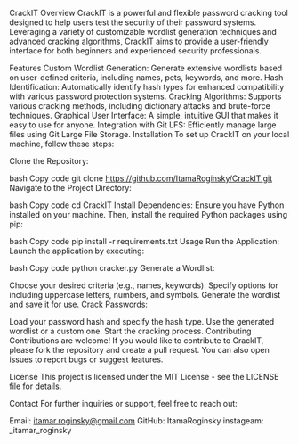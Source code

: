 CrackIT
Overview
CrackIT is a powerful and flexible password cracking tool designed to help users test the security of their password systems. Leveraging a variety of customizable wordlist generation techniques and advanced cracking algorithms, CrackIT aims to provide a user-friendly interface for both beginners and experienced security professionals.

Features
Custom Wordlist Generation: Generate extensive wordlists based on user-defined criteria, including names, pets, keywords, and more.
Hash Identification: Automatically identify hash types for enhanced compatibility with various password protection systems.
Cracking Algorithms: Supports various cracking methods, including dictionary attacks and brute-force techniques.
Graphical User Interface: A simple, intuitive GUI that makes it easy to use for anyone.
Integration with Git LFS: Efficiently manage large files using Git Large File Storage.
Installation
To set up CrackIT on your local machine, follow these steps:

Clone the Repository:

bash
Copy code
git clone https://github.com/ItamaRoginsky/CrackIT.git
Navigate to the Project Directory:

bash
Copy code
cd CrackIT
Install Dependencies: Ensure you have Python installed on your machine. Then, install the required Python packages using pip:

bash
Copy code
pip install -r requirements.txt
Usage
Run the Application: Launch the application by executing:

bash
Copy code
python cracker.py
Generate a Wordlist:

Choose your desired criteria (e.g., names, keywords).
Specify options for including uppercase letters, numbers, and symbols.
Generate the wordlist and save it for use.
Crack Passwords:

Load your password hash and specify the hash type.
Use the generated wordlist or a custom one.
Start the cracking process.
Contributing
Contributions are welcome! If you would like to contribute to CrackIT, please fork the repository and create a pull request. You can also open issues to report bugs or suggest features.

License
This project is licensed under the MIT License - see the LICENSE file for details.

Contact
For further inquiries or support, feel free to reach out:

Email: itamar.roginsky@gmail.com
GitHub: ItamaRoginsky
instageam: _itamar_roginsky
